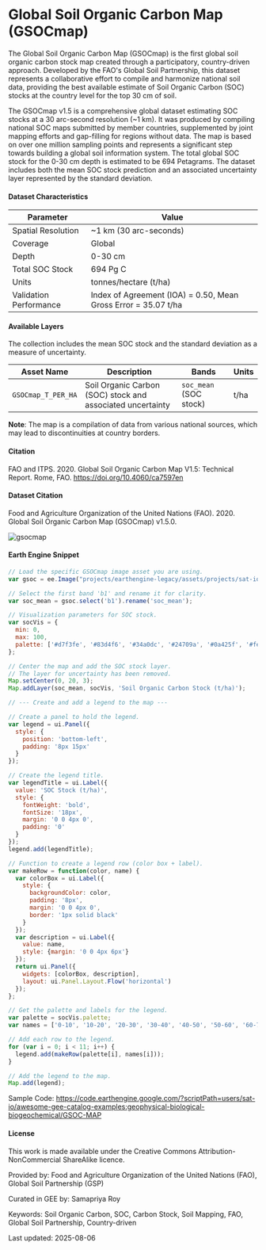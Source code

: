 # Global Soil Organic Carbon Map (GSOCmap)

The Global Soil Organic Carbon Map (GSOCmap) is the first global soil organic carbon stock map created through a participatory, country-driven approach. Developed by the FAO's Global Soil Partnership, this dataset represents a collaborative effort to compile and harmonize national soil data, providing the best available estimate of Soil Organic Carbon (SOC) stocks at the country level for the top 30 cm of soil.

The GSOCmap v1.5 is a comprehensive global dataset estimating SOC stocks at a 30 arc-second resolution (~1 km). It was produced by compiling national SOC maps submitted by member countries, supplemented by joint mapping efforts and gap-filling for regions without data. The map is based on over one million sampling points and represents a significant step towards building a global soil information system. The total global SOC stock for the 0-30 cm depth is estimated to be 694 Petagrams. The dataset includes both the mean SOC stock prediction and an associated uncertainty layer represented by the standard deviation.

#### Dataset Characteristics

| Parameter | Value |
|-----------|-------|
| Spatial Resolution | ~1 km (30 arc-seconds) |
| Coverage | Global |
| Depth | 0-30 cm |
| Total SOC Stock | 694 Pg C |
| Units | tonnes/hectare (t/ha) |
| Validation Performance | Index of Agreement (IOA) = 0.50, Mean Gross Error = 35.07 t/ha |

#### Available Layers

The collection includes the mean SOC stock and the standard deviation as a measure of uncertainty.

| Asset Name           | Description                                         | Bands                                  | Units          |
| -------------------- | --------------------------------------------------- | -------------------------------------- | -------------- |
| `GSOCmap_T_PER_HA`       | Soil Organic Carbon (SOC) stock and associated uncertainty | `soc_mean` (SOC stock) | t/ha           |

**Note**: The map is a compilation of data from various national sources, which may lead to discontinuities at country borders.

#### Citation
FAO and ITPS. 2020. Global Soil Organic Carbon Map V1.5: Technical Report. Rome, FAO. https://doi.org/10.4060/ca7597en

#### Dataset Citation
Food and Agriculture Organization of the United Nations (FAO). 2020. Global Soil Organic Carbon Map (GSOCmap) v1.5.0.

![gsocmap](../images/gsoc.gif)


#### Earth Engine Snippet

```javascript
// Load the specific GSOCmap image asset you are using.
var gsoc = ee.Image("projects/earthengine-legacy/assets/projects/sat-io/open-datasets/FAO/GSOCMAP1-5-0");

// Select the first band 'b1' and rename it for clarity.
var soc_mean = gsoc.select('b1').rename('soc_mean');

// Visualization parameters for SOC stock.
var socVis = {
  min: 0,
  max: 100,
  palette: ['#d7f3fe', '#83d4f6', '#34a0dc', '#24709a', '#0a425f', '#fef19c', '#fec978', '#fd9b57', '#f26838', '#d53521', '#a91b18']
};

// Center the map and add the SOC stock layer.
// The layer for uncertainty has been removed.
Map.setCenter(0, 20, 3);
Map.addLayer(soc_mean, socVis, 'Soil Organic Carbon Stock (t/ha)');

// --- Create and add a legend to the map ---

// Create a panel to hold the legend.
var legend = ui.Panel({
  style: {
    position: 'bottom-left',
    padding: '8px 15px'
  }
});

// Create the legend title.
var legendTitle = ui.Label({
  value: 'SOC Stock (t/ha)',
  style: {
    fontWeight: 'bold',
    fontSize: '18px',
    margin: '0 0 4px 0',
    padding: '0'
  }
});
legend.add(legendTitle);

// Function to create a legend row (color box + label).
var makeRow = function(color, name) {
  var colorBox = ui.Label({
    style: {
      backgroundColor: color,
      padding: '8px',
      margin: '0 0 4px 0',
      border: '1px solid black'
    }
  });
  var description = ui.Label({
    value: name,
    style: {margin: '0 0 4px 6px'}
  });
  return ui.Panel({
    widgets: [colorBox, description],
    layout: ui.Panel.Layout.Flow('horizontal')
  });
};

// Get the palette and labels for the legend.
var palette = socVis.palette;
var names = ['0-10', '10-20', '20-30', '30-40', '40-50', '50-60', '60-70', '70-80', '80-90', '90-100', '>100'];

// Add each row to the legend.
for (var i = 0; i < 11; i++) {
  legend.add(makeRow(palette[i], names[i]));
}

// Add the legend to the map.
Map.add(legend);
```

Sample Code: https://code.earthengine.google.com/?scriptPath=users/sat-io/awesome-gee-catalog-examples:geophysical-biological-biogeochemical/GSOC-MAP

#### License
This work is made available under the Creative Commons Attribution-NonCommercial ShareAlike licence.

Provided by: Food and Agriculture Organization of the United Nations (FAO), Global Soil Partnership (GSP)

Curated in GEE by: Samapriya Roy

Keywords: Soil Organic Carbon, SOC, Carbon Stock, Soil Mapping, FAO, Global Soil Partnership, Country-driven

Last updated: 2025-08-06

